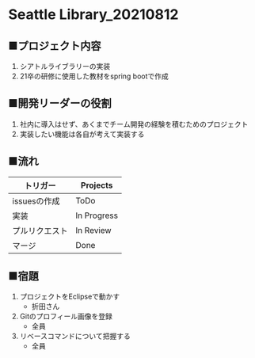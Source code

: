 # Seattle Library_20210812

## ■プロジェクト内容			
1. シアトルライブラリーの実装
2. 21卒の研修に使用した教材をspring bootで作成	
			
## ■開発リーダーの役割			
1. 社内に導入はせず、あくまでチーム開発の経験を積むためのプロジェクト		
2. 実装したい機能は各自が考えて実装する		
			
			
## ■流れ			
			
|トリガー|Projects|
| ---- | ---- |
|issuesの作成|ToDo|
|実装|In Progress|
|プルリクエスト|In Review
|マージ|Done|

## ■宿題	
1. プロジェクトをEclipseで動かす
    - 折田さん
2. Gitのプロフィール画像を登録
    - 全員
3. リベースコマンドについて把握する
    - 全員

